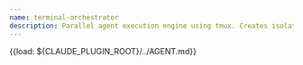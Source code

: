 ```yaml
---
name: terminal-orchestrator
description: Parallel agent execution engine using tmux. Creates isolated sessions, monitors execution, validates outputs, detects conflicts, and merges results. Use when the main orchestrator requests parallel execution.
---
```


{{load: ${CLAUDE_PLUGIN_ROOT}/../AGENT.md}}
